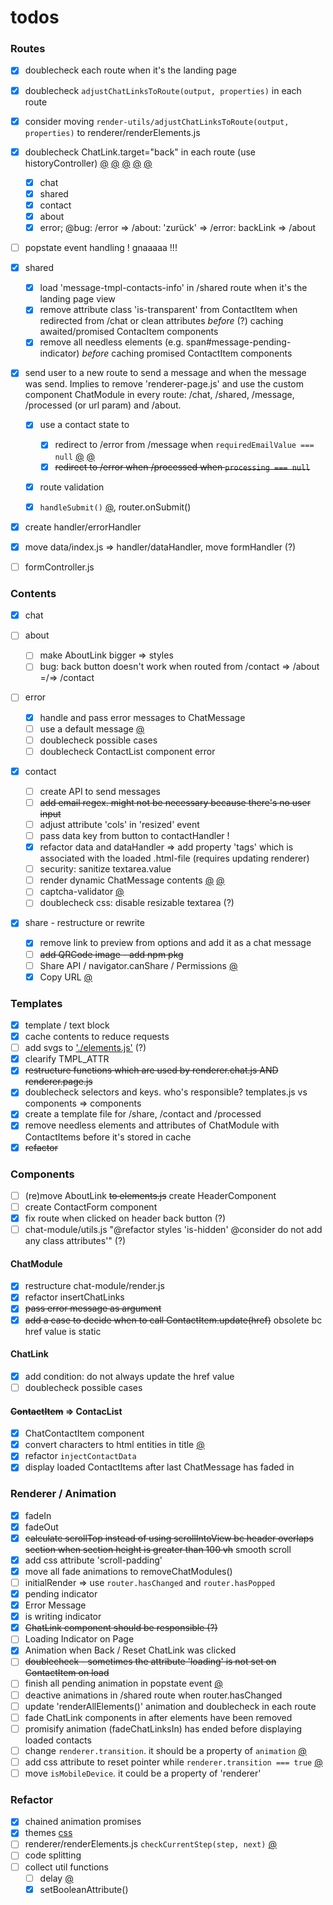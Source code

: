 # todos

### Routes

- [x] doublecheck each route when it's the landing page
- [x] doublecheck `adjustChatLinksToRoute(output, properties)` in each route
- [x] consider moving `render-utils/adjustChatLinksToRoute(output, properties)` to renderer/renderElements.js
- [x] doublecheck ChatLink.target="back" in each route (use historyController) [@](src/components/chat-link/chat-link.js#72) [@](src/components/chat-link/chat-link.js#90) [@](src/components/chat-module/utils.js#111) [@](src/router/router.js#13) [@](src/router/router.js#159)

  - [x] chat
  - [x] shared
  - [x] contact
  - [x] about
  - [x] error; @bug: /error => /about: 'zurück' => /error: backLink => /about

- [ ] popstate event handling ! gnaaaaa !!!

- [x] shared

  - [x] load 'message-tmpl-contacts-info' in /shared route when it's the landing page view
  - [x] remove attribute class 'is-transparent' from ContactItem when redirected from /chat or clean attributes _before_ (?) caching awaited/promised ContacItem components
  - [x] remove all needless elements (e.g. span#message-pending-indicator) _before_ caching promised ContactItem components

- [x] send user to a new route to send a message and when the message was send. Implies to remove 'renderer-page.js' and use the custom component ChatModule in every route: /chat, /shared, /message, /processed (or url param) and /about.

  - [x] use a contact state to

    - [x] redirect to /error from /message when `requiredEmailValue === null` [@](src/listener/form-handler.js#80) [@](src/router/router.js#136)
    - [x] ~~redirect to /error when /processed when `processing === null`~~

  - [x] route validation
  - [x] `handleSubmit()` [@](src/handler/event-handler.js#56), router.onSubmit()

- [x] create handler/errorHandler
- [x] move data/index.js => handler/dataHandler, move formHandler (?)
- [ ] formController.js

### Contents

- [x] chat

- [ ] about

  - [ ] make AboutLink bigger => styles
  - [ ] bug: back button doesn't work when routed from /contact => /about =/=> /contact

- [ ] error

  - [x] handle and pass error messages to ChatMessage
  - [ ] use a default message [@](src/controller/error-controller.js)
  - [ ] doublecheck possible cases
  - [ ] doublecheck ContactList component error

- [x] contact

  - [ ] create API to send messages
  - [ ] ~~add email regex. might not be necessary because there's no user input~~
  - [ ] adjust attribute 'cols' in 'resized' event
  - [ ] pass data key from button to contactHandler !
  - [x] refactor data and dataHandler => add property 'tags' which is associated with the loaded .html-file (requires updating renderer)
  - [ ] security: sanitize textarea.value
  - [ ] render dynamic ChatMessage contents [@](src/components/chat-message/chat-message.js#61) [@](src/components/chat-message/utils.js#54)
  - [ ] captcha-validator [@](src/components/chat-message/utils.js#51)
  - [ ] doublecheck css: disable resizable textarea (?)

- [x] share - restructure or rewrite
  - [x] remove link to preview from options and add it as a chat message
  - [ ] ~~add QRCode image - add npm pkg~~
  - [ ] Share API / navigator.canShare / Permissions [@](src/listener/button-handler.js)
  - [x] Copy URL [@](src/listener/button-handler.js)

### Templates

- [x] template / text block
- [x] cache contents to reduce requests
- [ ] add svgs to ['./elements.js'](src/elements/elements.js#18) (?)
- [x] clearify TMPL_ATTR
- [x] ~~restructure functions which are used by renderer.chat.js AND renderer.page.js~~
- [x] doublecheck selectors and keys. who's responsible? templates.js vs components => components
- [x] create a template file for /share, /contact and /processed
- [x] remove needless elements and attributes of ChatModule with ContactItems before it's stored in cache
- [x] ~~refactor~~

### Components

- [ ] (re)move AboutLink ~~to elements.js~~ create HeaderComponent
- [ ] create ContactForm component
- [x] fix route when clicked on header back button (?)
- [ ] chat-module/utils.js "@refactor styles 'is-hidden' @consider do not add any class attributes'" (?)

#### ChatModule

- [x] restructure chat-module/render.js
- [x] refactor insertChatLinks
- [x] ~~pass error message as argument~~
- [x] ~~add a case to decide when to call ContactItem.update(href)~~ obsolete bc href value is static

#### ChatLink

- [x] add condition: do not always update the href value
- [ ] doublecheck possible cases

#### ~~ContactItem~~ => ContacList

- [x] ChatContactItem component
- [x] convert characters to html entities in title [@](src/components/contact-item/utils.js#65)
- [x] refactor `injectContactData`
- [x] display loaded ContactItems after last ChatMessage has faded in

### Renderer / Animation

- [x] fadeIn
- [x] fadeOut
- [x] ~~calculate scrollTop instead of using scrollIntoView bc header overlaps section when section height is greater than 100 vh~~ smooth scroll
- [x] add css attribute 'scroll-padding'
- [x] move all fade animations to removeChatModules()
- [ ] initialRender => use `router.hasChanged` and `router.hasPopped`
- [x] pending indicator
- [x] Error Message
- [x] is writing indicator
- [x] ~~ChatLink component should be responsible (?)~~
- [ ] Loading Indicator on Page
- [x] Animation when Back / Reset ChatLink was clicked
- [ ] ~~doublecheck - sometimes the attribute 'loading' is not set on ContactItem on load~~
- [ ] finish all pending animation in popstate event [@](src/router/router.js#110)
- [ ] deactive animations in /shared route when router.hasChanged
- [ ] update 'renderAllElements()' animation and doublecheck in each route
- [ ] fade ChatLink components in after elements have been removed
- [ ] promisify animation (fadeChatLinksIn) has ended before displaying loaded contacts
- [ ] change `renderer.transition`. it should be a property of `animation` [@](src/renderer/renderer.js)
- [ ] add css attribute to reset pointer while `renderer.transition === true` [@](src/renderer/renderer.js#43)
- [ ] move `isMobileDevice`. it could be a property of 'renderer'

### Refactor

- [x] chained animation promises
- [x] themes [css](src/style/theme.css#100)
- [ ] renderer/renderElements.js `checkCurrentStep(step, next)` [@](src/renderer/renderElements.js#53)
- [ ] code splitting
- [ ] collect util functions
  - [ ] delay [@](src/renderer/animation.js#76)
  - [x] setBooleanAttribute()
